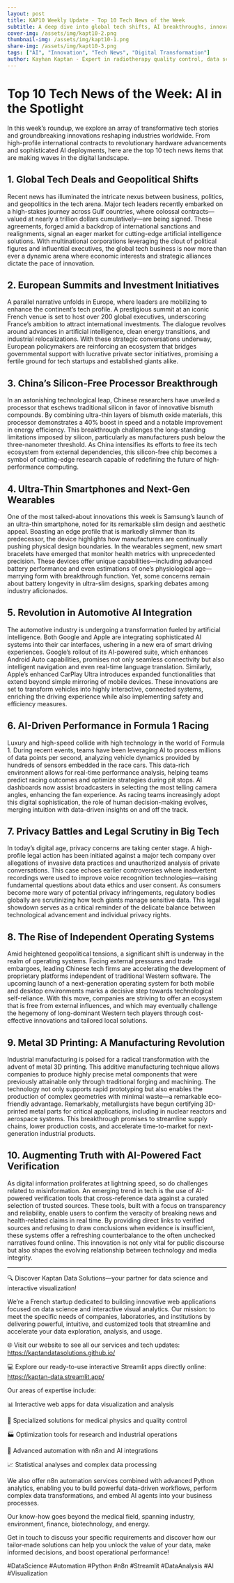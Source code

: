 ```yaml
---
layout: post
title: KAP10 Weekly Update - Top 10 Tech News of the Week
subtitle: A deep dive into global tech shifts, AI breakthroughs, innovative hardware, and the future of digital transformation.
cover-img: /assets/img/kapt10-2.png  
thumbnail-img: /assets/img/kapt10-1.png  
share-img: /assets/img/kapt10-3.png  
tags: ["AI", "Innovation", "Tech News", "Digital Transformation"]  
author: Kayhan Kaptan - Expert in radiotherapy quality control, data science and automation  
---
```


# Top 10 Tech News of the Week: AI in the Spotlight

In this week’s roundup, we explore an array of transformative tech stories and groundbreaking innovations reshaping industries worldwide. From high-profile international contracts to revolutionary hardware advancements and sophisticated AI deployments, here are the top 10 tech news items that are making waves in the digital landscape.

## 1. Global Tech Deals and Geopolitical Shifts
Recent news has illuminated the intricate nexus between business, politics, and geopolitics in the tech arena. Major tech leaders recently embarked on a high-stakes journey across Gulf countries, where colossal contracts—valued at nearly a trillion dollars cumulatively—are being signed. These agreements, forged amid a backdrop of international sanctions and realignments, signal an eager market for cutting-edge artificial intelligence solutions. With multinational corporations leveraging the clout of political figures and influential executives, the global tech business is now more than ever a dynamic arena where economic interests and strategic alliances dictate the pace of innovation.

## 2. European Summits and Investment Initiatives
A parallel narrative unfolds in Europe, where leaders are mobilizing to enhance the continent’s tech profile. A prestigious summit at an iconic French venue is set to host over 200 global executives, underscoring France’s ambition to attract international investments. The dialogue revolves around advances in artificial intelligence, clean energy transitions, and industrial relocalizations. With these strategic conversations underway, European policymakers are reinforcing an ecosystem that bridges governmental support with lucrative private sector initiatives, promising a fertile ground for tech startups and established giants alike.

## 3. China’s Silicon-Free Processor Breakthrough
In an astonishing technological leap, Chinese researchers have unveiled a processor that eschews traditional silicon in favor of innovative bismuth compounds. By combining ultra-thin layers of bismuth oxide materials, this processor demonstrates a 40% boost in speed and a notable improvement in energy efficiency. This breakthrough challenges the long-standing limitations imposed by silicon, particularly as manufacturers push below the three-nanometer threshold. As China intensifies its efforts to free its tech ecosystem from external dependencies, this silicon-free chip becomes a symbol of cutting-edge research capable of redefining the future of high-performance computing.

## 4. Ultra-Thin Smartphones and Next-Gen Wearables
One of the most talked-about innovations this week is Samsung’s launch of an ultra-thin smartphone, noted for its remarkable slim design and aesthetic appeal. Boasting an edge profile that is markedly slimmer than its predecessor, the device highlights how manufacturers are continually pushing physical design boundaries. In the wearables segment, new smart bracelets have emerged that monitor health metrics with unprecedented precision. These devices offer unique capabilities—including advanced battery performance and even estimations of one’s physiological age—marrying form with breakthrough function. Yet, some concerns remain about battery longevity in ultra-slim designs, sparking debates among industry aficionados.

## 5. Revolution in Automotive AI Integration
The automotive industry is undergoing a transformation fueled by artificial intelligence. Both Google and Apple are integrating sophisticated AI systems into their car interfaces, ushering in a new era of smart driving experiences. Google’s rollout of its AI-powered suite, which enhances Android Auto capabilities, promises not only seamless connectivity but also intelligent navigation and even real-time language translation. Similarly, Apple’s enhanced CarPlay Ultra introduces expanded functionalities that extend beyond simple mirroring of mobile devices. These innovations are set to transform vehicles into highly interactive, connected systems, enriching the driving experience while also implementing safety and efficiency measures.

## 6. AI-Driven Performance in Formula 1 Racing
Luxury and high-speed collide with high technology in the world of Formula 1. During recent events, teams have been leveraging AI to process millions of data points per second, analyzing vehicle dynamics provided by hundreds of sensors embedded in the race cars. This data-rich environment allows for real-time performance analysis, helping teams predict racing outcomes and optimize strategies during pit stops. AI dashboards now assist broadcasters in selecting the most telling camera angles, enhancing the fan experience. As racing teams increasingly adopt this digital sophistication, the role of human decision-making evolves, merging intuition with data-driven insights on and off the track.

## 7. Privacy Battles and Legal Scrutiny in Big Tech
In today’s digital age, privacy concerns are taking center stage. A high-profile legal action has been initiated against a major tech company over allegations of invasive data practices and unauthorized analysis of private conversations. This case echoes earlier controversies where inadvertent recordings were used to improve voice recognition technologies—raising fundamental questions about data ethics and user consent. As consumers become more wary of potential privacy infringements, regulatory bodies globally are scrutinizing how tech giants manage sensitive data. This legal showdown serves as a critical reminder of the delicate balance between technological advancement and individual privacy rights.

## 8. The Rise of Independent Operating Systems
Amid heightened geopolitical tensions, a significant shift is underway in the realm of operating systems. Facing external pressures and trade embargoes, leading Chinese tech firms are accelerating the development of proprietary platforms independent of traditional Western software. The upcoming launch of a next-generation operating system for both mobile and desktop environments marks a decisive step towards technological self-reliance. With this move, companies are striving to offer an ecosystem that is free from external influences, and which may eventually challenge the hegemony of long-dominant Western tech players through cost-effective innovations and tailored local solutions.

## 9. Metal 3D Printing: A Manufacturing Revolution
Industrial manufacturing is poised for a radical transformation with the advent of metal 3D printing. This additive manufacturing technique allows companies to produce highly precise metal components that were previously attainable only through traditional forging and machining. The technology not only supports rapid prototyping but also enables the production of complex geometries with minimal waste—a remarkable eco-friendly advantage. Remarkably, metallurgists have begun certifying 3D-printed metal parts for critical applications, including in nuclear reactors and aerospace systems. This breakthrough promises to streamline supply chains, lower production costs, and accelerate time-to-market for next-generation industrial products.

## 10. Augmenting Truth with AI-Powered Fact Verification
As digital information proliferates at lightning speed, so do challenges related to misinformation. An emerging trend in tech is the use of AI-powered verification tools that cross-reference data against a curated selection of trusted sources. These tools, built with a focus on transparency and reliability, enable users to confirm the veracity of breaking news and health-related claims in real time. By providing direct links to verified sources and refusing to draw conclusions when evidence is insufficient, these systems offer a refreshing counterbalance to the often unchecked narratives found online. This innovation is not only vital for public discourse but also shapes the evolving relationship between technology and media integrity.

---

🔍 Discover Kaptan Data Solutions—your partner for data science and interactive visualization!

We’re a French startup dedicated to building innovative web applications focused on data science and interactive visual analytics.
Our mission: to meet the specific needs of companies, laboratories, and institutions by delivering powerful, intuitive, and customized tools that streamline and accelerate your data exploration, analysis, and usage.

🌐 Visit our website to see all our services and tech updates: https://kaptandatasolutions.github.io/

💻 Explore our ready-to-use interactive Streamlit apps directly online: https://kaptan-data.streamlit.app/

Our areas of expertise include:

📊 Interactive web apps for data visualization and analysis

🔬 Specialized solutions for medical physics and quality control

🏭 Optimization tools for research and industrial operations

🤖 Advanced automation with n8n and AI integrations

📈 Statistical analyses and complex data processing

We also offer n8n automation services combined with advanced Python analytics, enabling you to build powerful data-driven workflows, perform complex data transformations, and embed AI agents into your business processes.

Our know-how goes beyond the medical field, spanning industry, environment, finance, biotechnology, and energy.

Get in touch to discuss your specific requirements and discover how our tailor-made solutions can help you unlock the value of your data, make informed decisions, and boost operational performance!

#DataScience #Automation #Python #n8n #Streamlit #DataAnalysis #AI #Visualization
